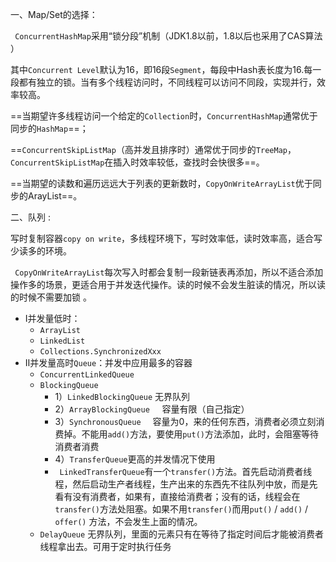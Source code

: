 一、Map/Set的选择：

` ConcurrentHashMap`采用“锁分段”机制（JDK1.8以前，1.8以后也采用了CAS算法    ）

其中`Concurrent Level`默认为16，即16段`Segment`，每段中Hash表长度为16.每一段都有独立的锁。当有多个线程访问时，不同线程可以访问不同段，实现并行，效率较高。 

==当期望许多线程访问一个给定的`Collection`时，``ConcurrentHashMap``通常优于同步的`HashMap`==；        	

==`ConcurrentSkipListMap`（高并发且排序时）通常优于同步的`TreeMap`，`ConcurrentSkipListMap`在插入时效率较低，查找时会快很多==。

==当期望的读数和遍历远远大于列表的更新数时，`CopyOnWriteArrayList`优于同步的ArayList==。 



二、队列 :

写时复制容器`copy on write`，多线程环境下，写时效率低，读时效率高，适合写少读多的环境。

` CopyOnWriteArrayList`每次写入时都会复制一段新链表再添加，所以不适合添加操作多的场景，更适合用于并发迭代操作。读的时候不会发生脏读的情况，所以读的时候不需要加锁 。

- Ⅰ并发量低时：
  - `ArrayList`
  - `LinkedList`
  - `Collections.SynchronizedXxx `
- Ⅱ并发量高时`Queue`：并发中应用最多的容器 
  - `ConcurrentLinkedQueue` 
  - `BlockingQueue `
    - 1）`LinkedBlockingQueue`   无界队列 
    - 2）`ArrayBlockingQueue`     容量有限（自己指定）
    - 3）`SynchronousQueue `   容量为0，来的任何东西，消费者必须立刻消费掉。不能用`add()`方法，要使用`put()`方法添加，此时，会阻塞等待消费者消费
    - 4）`TransferQueue`更高的并发情况下使用
    - ` LinkedTransferQueue`有一个`transfer()`方法。首先启动消费者线程，然后启动生产者线程，生产出来的东西先不往队列中放，而是先看有没有消费者，如果有，直接给消费者；没有的话，线程会在`transfer()`方法处阻塞。如果不用`transfer()`而用`put()` / `add()` / `offer()` 方法，不会发生上面的情况。
  - `DelayQueue` 无界队列，里面的元素只有在等待了指定时间后才能被消费者线程拿出去。可用于定时执行任务 

